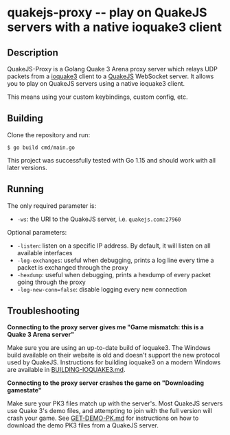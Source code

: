 # quakejs-proxy -- play on QuakeJS servers with a native ioquake3 client

## Description

QuakeJS-Proxy is a Golang Quake 3 Arena proxy server which relays UDP packets from a [ioquake3](https://ioquake3.org) client to a [QuakeJS](https://github.com/inolen/quakejs) WebSocket server. It allows you to play on QuakeJS servers using a native ioquake3 client.

This means using your custom keybindings, custom config, etc.

## Building

Clone the repository and run:

```shell
$ go build cmd/main.go
```

This project was successfully tested with Go 1.15 and should work with all later versions.

## Running

The only required parameter is:
- `-ws`: the URI to the QuakeJS server, i.e. `quakejs.com:27960`

Optional parameters:
- `-listen`: listen on a specific IP address. By default, it will listen on all available interfaces
- `-log-exchanges`: useful when debugging, prints a log line every time a packet is exchanged through the proxy
- `-hexdump`: useful when debugging, prints a hexdump of every packet going through the proxy
- `-log-new-conn=false`: disable logging every new connection

## Troubleshooting

**Connecting to the proxy server gives me "Game mismatch: this is a Quake 3 Arena server"**

Make sure you are using an up-to-date build of ioquake3. The Windows build available on their website is old and doesn't support the new protocol used by QuakeJS. Instructions for building ioquake3 on a modern Windows are available in [BUILDING-IOQUAKE3.md](BUILDING-IOQUAKE3.md).

**Connecting to the proxy server crashes the game on "Downloading gamestate"**

Make sure your PK3 files match up with the server's. Most QuakeJS servers use Quake 3's demo files, and attempting to join with the full version will crash your game.
See [GET-DEMO-PK.md](GET-DEMO-PK3.md) for instructions on how to download the demo PK3 files from a QuakeJS server.